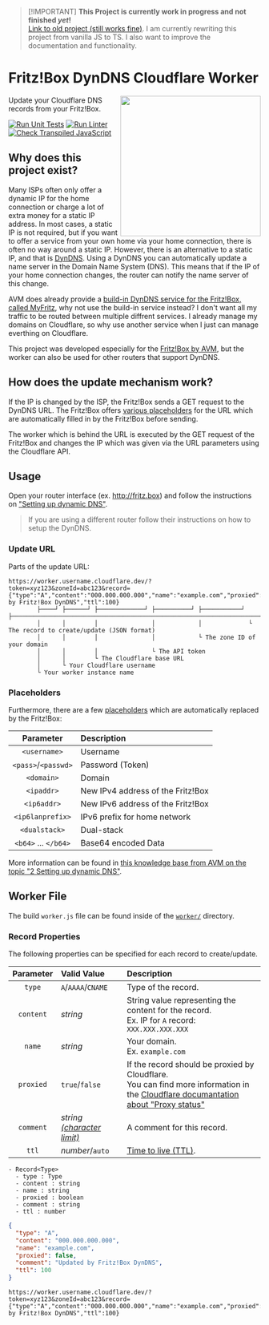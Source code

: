 >  [!IMPORTANT]
> **This Project is currently work in progress and not finished *yet*!**  
> [Link to old project (still works fine)](https://github.com/JavaScriptPlayground/cloudflare-worker-fritzbox-dyndns). I am currently rewriting this project from vanilla JS to TS. I also want to improve the documentation and functionality.

# Fritz!Box DynDNS Cloudflare Worker

<a href="https://workers.cloudflare.com/">
<picture>
<source width="280px" align="right" media="(prefers-color-scheme: light)" srcset="https://gist.githubusercontent.com/Mqxx/1a3f1feb6b55f6ce193dd9e7e66efcaf/raw/c9faf3d4f4d5f00c9fb08a5007a3309aeffe5c8b/cloudflare_worker_badge_light.svg">
<img width="280px" align="right" src="https://gist.githubusercontent.com/Mqxx/1a3f1feb6b55f6ce193dd9e7e66efcaf/raw/c9faf3d4f4d5f00c9fb08a5007a3309aeffe5c8b/cloudflare_worker_badge_dark.svg">
</picture>
</a>

Update your Cloudflare DNS records from your Fritz!Box.

[![Run Unit Tests](https://github.com/TypeScriptPlayground/fritzbox-dyndns-cloudflare/actions/workflows/test.yml/badge.svg)](https://github.com/TypeScriptPlayground/fritzbox-dyndns-cloudflare/actions/workflows/test.yml)
[![Run Linter](https://github.com/TypeScriptPlayground/fritzbox-dyndns-cloudflare/actions/workflows/lint.yml/badge.svg)](https://github.com/TypeScriptPlayground/fritzbox-dyndns-cloudflare/actions/workflows/lint.yml)
[![Check Transpiled JavaScript](https://github.com/TypeScriptPlayground/fritzbox-dyndns-cloudflare/actions/workflows/check_dist.yml/badge.svg)](https://github.com/TypeScriptPlayground/fritzbox-dyndns-cloudflare/actions/workflows/check_dist.yml)


## Why does this project exist?
Many ISPs often only offer a dynamic IP for the home connection or charge a lot of extra money for a static IP address. In most cases, a static IP is not required, but if you want to offer a service from your own home via your home connection, there is often no way around a static IP. However, there is an alternative to a static IP, and that is [DynDNS](https://en.wikipedia.org/wiki/Dynamic_DNS). Using a DynDNS you can automatically update a name server in the Domain Name System (DNS). This means that if the IP of your home connection changes, the router can notify the name server of this change.

AVM does already provide a [build-in DynDNS service for the Fritz!Box, called MyFritz](https://en.avm.de/service/knowledge-base/dok/FRITZ-Box-3490/1018_Determining-the-MyFRITZ-address-to-directly-access-FRITZ-Box-and-home-network-from-the-internet/), why not use the build-in service instead? I don't want all my traffic to be routed between multiple diffrent services. I already manage my domains on Cloudflare, so why use another service when I just can manage everthing on Cloudflare.

This project was developed especially for the [Fritz!Box by AVM](https://en.avm.de/products/fritzbox/), but the worker can also be used for other routers that support DynDNS.

## How does the update mechanism work?
If the IP is changed by the ISP, the Fritz!Box sends a GET request to the DynDNS URL. The Fritz!Box offers [various placeholders](https://en.avm.de/service/knowledge-base/dok/FRITZ-Box-7590/30_Setting-up-dynamic-DNS-in-the-FRITZ-Box/) for the URL which are automatically filled in by the Fritz!Box before sending.

The worker which is behind the URL is executed by the GET request of the Fritz!Box and changes the IP which was given via the URL parameters using the Cloudflare API.

## Usage
Open your router interface (ex. http://fritz.box) and follow the instructions on ["Setting up dynamic DNS"](https://en.fritz.com/service/knowledge-base/dok/FRITZ-Box-7590/30_Setting-up-dynamic-DNS-in-the-FRITZ-Box/#:~:text=2%20Setting%20up%20dynamic%20DNS).

> If you are using a different router follow their instructions on how to setup the DynDNS.

### Update URL
Parts of the update URL:
```
https://worker.username.cloudflare.dev/?token=xyz123&zoneId=abc123&record={"type":"A","content":"000.000.000.000","name":"example.com","proxied":false,"comment":"Updated by Fritz!Box DynDNS","ttl":100}
        ├────┘ ├──────┘ ├─────────────┘ ├──────────┘ ├───────────┘ ├────────────────────────────────────────────────────────────────────────────────────────────────────────────────────────────────────┘
        │      │        │               │            │             └ The record to create/update (JSON format)
        │      │        │               │            └ The zone ID of your domain
        │      │        │               └ The API token
        │      │        └ The Cloudflare base URL
        │      └ Your Cloudflare username
        └ Your worker instance name
```

### Placeholders
Furthermore, there are a few [placeholders](https://en.fritz.com/service/knowledge-base/dok/FRITZ-Box-7590/30_Setting-up-dynamic-DNS-in-the-FRITZ-Box/#:~:text=in%20the%20table%3A-,Entry,-Placeholder%20in%20the) which are automatically replaced by the Fritz!Box:

|      Parameter       | Description                       |
|:--------------------:|:----------------------------------|
|     `<username>`     | Username                          |
| `<pass>`/`<passwd>`  | Password (Token)                  |
|      `<domain>`      | Domain                            |
|      `<ipaddr>`      | New IPv4 address of the Fritz!Box |
|     `<ip6addr>`      | New IPv6 address of the Fritz!Box |
|   `<ip6lanprefix>`   | IPv6 prefix for home network      |
|    `<dualstack>`     | Dual-stack                        |
| `<b64>` ... `</b64>` | Base64 encoded Data               |

More information can be found in [this knowledge base from AVM on the topic "2 Setting up dynamic DNS"](https://en.avm.de/service/knowledge-base/dok/FRITZ-Box-7590/30_Setting-up-dynamic-DNS-in-the-FRITZ-Box/).

## Worker File
The build `worker.js` file can be found inside of the [`worker/`](./worker) directory.

### Record Properties
The following properties can be specified for each record to create/update.

[record-comments]: https://developers.cloudflare.com/dns/manage-dns-records/reference/record-attributes/#record-comments
[proxied-dns-records]: https://developers.cloudflare.com/dns/manage-dns-records/reference/proxied-dns-records
[ttl]: https://developers.cloudflare.com/dns/manage-dns-records/reference/ttl/

| Parameter | Valid Value                                   | Description                                                                                                                                                 |
|:---------:|:----------------------------------------------|:------------------------------------------------------------------------------------------------------------------------------------------------------------|
|  `type`   | `A`/`AAAA`/`CNAME`                            | Type of the record.                                                                                                                                         |
| `content` | *string*                                      | String value representing the content for the record.<br>Ex. IP for `A` record: `XXX.XXX.XXX.XXX`                                                           |
|  `name`   | *string*                                      | Your domain.<br>Ex. `example.com`                                                                                                                           |
| `proxied` | `true`/`false`                                | If the record should be proxied by Cloudflare.<br>You can find more information in the [Cloudflare documantation about "Proxy status"][proxied-dns-records] |
| `comment` | *string [(character limit)][record-comments]* | A comment for this record.                                                                                                                                  |
|   `ttl`   | *number*/`auto`                               | [Time to live (TTL)][ttl].                                                                                                                                  |

```
- Record<Type>
  - type : Type
  - content : string
  - name : string
  - proxied : boolean
  - comment : string
  - ttl : number
```

```json
{
  "type": "A",
  "content": "000.000.000.000",
  "name": "example.com",
  "proxied": false,
  "comment": "Updated by Fritz!Box DynDNS",
  "ttl": 100
}
```

```
https://worker.username.cloudflare.dev/?token=xyz123&zoneId=abc123&record={"type":"A","content":"000.000.000.000","name":"example.com","proxied":false,"comment":"Updated by Fritz!Box DynDNS","ttl":100}
```
